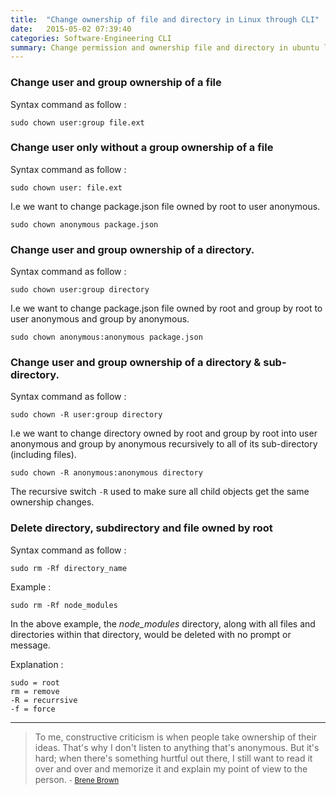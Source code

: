 ```yaml
---
title:  "Change ownership of file and directory in Linux through CLI"
date:   2015-05-02 07:39:40
categories: Software-Engineering CLI
summary: Change permission and ownership file and directory in ubuntu linux using terminal.
---
```


### Change user and group ownership of a file

Syntax command as follow :

    sudo chown user:group file.ext
    

### Change user only without a group ownership of a file 

Syntax command as follow :

    sudo chown user: file.ext
    
I.e we want to change package.json file owned by root to user anonymous.

    sudo chown anonymous package.json

### Change user and group ownership of a directory.

Syntax command as follow :

    sudo chown user:group directory
    
I.e we want to change package.json file owned by root and group by root to user anonymous and group by anonymous.
    
    sudo chown anonymous:anonymous package.json


### Change user and group ownership of a directory & sub-directory.

Syntax command as follow :

    sudo chown -R user:group directory

I.e we want to change directory owned by root and group by root into user anonymous and group by anonymous recursively to all of its sub-directory (including files).

    sudo chown -R anonymous:anonymous directory

The recursive switch `-R` used to make sure all child objects get the same ownership changes.

### Delete directory, subdirectory and file owned by root

Syntax command as follow :

    sudo rm -Rf directory_name

Example : 

    sudo rm -Rf node_modules
    
In the above example, the _node_modules_ directory, along with all files and directories within that directory, would be deleted with no prompt or message.

Explanation :

    sudo = root
    rm = remove
    -R = recurrsive
    -f = force

---
> To me, constructive criticism is when people take ownership of their ideas. That's why I don't listen to anything that's anonymous. But it's hard; when there's something hurtful out there, I still want to read it over and over and memorize it and explain my point of view to the person. 
> <small>- [Brene Brown](http://www.brainyquote.com/quotes/quotes/b/brenebrown553083.html)</small>
